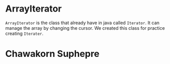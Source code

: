 # ArrayIterator
`ArrayIterator` is the class that already have in java called `Iterator`. It can manage
the array by changing the cursor. We created this class for practice creating `Iterater`.

# Chawakorn Suphepre
